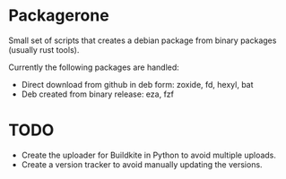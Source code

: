 Packagerone
===========

Small set of scripts that creates a debian package from binary packages (usually rust tools).

Currently the following packages are handled:

- Direct download from github in deb form: zoxide, fd, hexyl, bat
- Deb created from binary release: eza, fzf


TODO
====


- Create the uploader for Buildkite in Python to avoid multiple uploads.
- Create a version tracker to avoid manually updating the versions.

